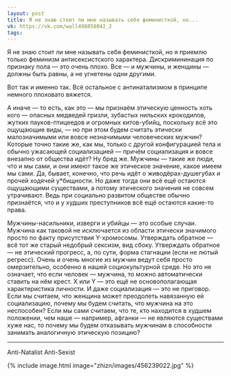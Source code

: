 ```yaml
---
layout: post
title: Я не знаю стоит ли мне называть себя феминисткой, но...
vk: https://vk.com/wall498858042_2
tags:
---
```

Я не знаю стоит ли мне называть себя феминисткой, но я приемлю только феминизм антисексистского характера. Дискримининация по признаку пола — это очень плохо. Все — и мужчины, и женщины — должны быть равны, а не угнетены одни другими. 

Вот так и именно так. Всё остальное с антинатализмом в принципе немного плоховато вяжется.

А иначе — то есть, как это — мы признаём этическую ценность хоть кого — опасных медведей гризли, зубастых нильских крокодилов, жутких пауков-птицеедов и огромных китов-убийц, поскольку всё это ощущающие виды, — но при этом будем считать этически малозначимыми или вовсе незначимыми человеческих мужчин? Которые точно такие же, как мы, только с другой конфигурацией тела и обычно ужасающей социализацией — причём социализация и вовсе внезапно от общества идёт? Ну бред же. Мужчины — такие же люди, что и мы сами, и они имеют такое же этическое значение, какое имеем мы сами. Да, бывает, конечно, что речь идёт о живодёрах-душегубах и прочей ходячей у\*бищности. Но даже тогда они всё ещё остаются ощущающими существами, а потому этического значения не совсем утрачивают. Ведь при социально развитом обществе обычно признаётся, что и у худших преступников всё ещё остаются какие-то права.

Мужчины-насильники, изверги и убийцы — это особые случаи. Мужчина как таковой не исключается из области этически значимого просто по факту присутствия Y-хромосомы. Утверждать обратное — всё тот же старый недобрый сексизм, вид сбоку. Утверждать обратное — не этический прогресс, а, по сути, форма стагнации (если не лютый регресс). Очень и очень многие из мужчин ведут себя просто омерзительно, особенно в нашей социокультурной среде. Но это не означает, что если человек — мужчина, то можно автоматически ставить на нём крест. X или Y — это ещё не основополагающая характеристика личности. И даже социализация — это не приговор. Если мы считаем, что женщина может преодолеть навязанную ей социализацию, почему мы будем считать, что мужчина на это неспособен? Если мы сами считаем, что те, кто находится в худшем положении, чем наше — например, афганки — не являются существами хуже нас, то почему мы будем отказывать мужчинам в способности занимать аналогичную этическую позицию?

___
Anti-Natalist Anti-Sexist

{% include image.html image="zhizn/images/456239022.jpg" %}